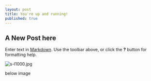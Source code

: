 ```yaml
---
layout: post
title: You're up and running!
published: true
---
```


## A New Post here

Enter text in [Markdown](http://daringfireball.net/projects/markdown/). Use the toolbar above, or click the **?** button for formatting help.

![s-l1000.jpg]({{site.baseurl}}/_posts/s-l1000.jpg)

below image